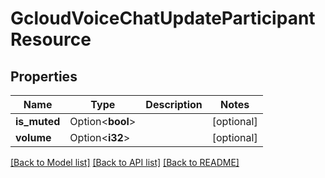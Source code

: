 # GcloudVoiceChatUpdateParticipantResource

## Properties

Name | Type | Description | Notes
------------ | ------------- | ------------- | -------------
**is_muted** | Option<**bool**> |  | [optional]
**volume** | Option<**i32**> |  | [optional]

[[Back to Model list]](../README.md#documentation-for-models) [[Back to API list]](../README.md#documentation-for-api-endpoints) [[Back to README]](../README.md)



